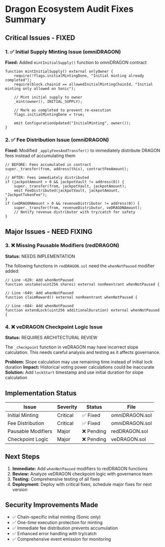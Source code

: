 # Dragon Ecosystem Audit Fixes Summary

## Critical Issues - FIXED

### 1. ✅ Initial Supply Minting Issue (omniDRAGON)
**Fixed:** Added `mintInitialSupply()` function to omniDRAGON contract

```solidity
function mintInitialSupply() external onlyOwner {
    require(!flags.initialMintingDone, "Initial minting already completed");
    require(block.chainid == allowedInitialMintingChainId, "Initial minting only allowed on Sonic");
    
    // Mint initial supply to owner
    _mint(owner(), INITIAL_SUPPLY);
    
    // Mark as completed to prevent re-execution
    flags.initialMintingDone = true;
    
    emit ConfigurationUpdated("InitialMinting", owner());
}
```

### 2. ✅ Fee Distribution Issue (omniDRAGON)
**Fixed:** Modified `_applyFeesAndTransfer()` to immediately distribute DRAGON fees instead of accumulating them

```solidity
// BEFORE: Fees accumulated in contract
super._transfer(from, address(this), contractFeeAmount);

// AFTER: Fees immediately distributed
if (jackpotAmount > 0 && jackpotVault != address(0)) {
    super._transfer(from, jackpotVault, jackpotAmount);
    emit FeeDistributed(jackpotVault, jackpotAmount, "JackpotTokenFee");
}
if (veDRAGONAmount > 0 && revenueDistributor != address(0)) {
    super._transfer(from, revenueDistributor, veDRAGONAmount);
    // Notify revenue distributor with try/catch for safety
}
```

## Major Issues - NEED FIXING

### 3. ❌ Missing Pausable Modifiers (redDRAGON)
**Status:** NEEDS IMPLEMENTATION

The following functions in `redDRAGON.sol` need the `whenNotPaused` modifier added:

```solidity
// Line ~620: Add whenNotPaused
function unstake(uint256 shares) external nonReentrant whenNotPaused {

// Line ~649: Add whenNotPaused  
function claimReward() external nonReentrant whenNotPaused {

// Line ~684: Add whenNotPaused
function extendLock(uint256 additionalDuration) external whenNotPaused {
```

### 4. ❌ veDRAGON Checkpoint Logic Issue
**Status:** REQUIRES ARCHITECTURAL REVIEW

The `_checkpoint` function in veDRAGON may have incorrect slope calculation. This needs careful analysis and testing as it affects governance.

**Problem:** Slope calculation may use remaining time instead of initial lock duration
**Impact:** Historical voting power calculations could be inaccurate
**Solution:** Add `lockStart` timestamp and use initial duration for slope calculation

## Implementation Status

| Issue | Severity | Status | File |
|-------|----------|--------|------|
| Initial Minting | Critical | ✅ Fixed | omniDRAGON.sol |
| Fee Distribution | Critical | ✅ Fixed | omniDRAGON.sol |
| Pausable Modifiers | Major | ❌ Pending | redDRAGON.sol |
| Checkpoint Logic | Major | ❌ Pending | veDRAGON.sol |

## Next Steps

1. **Immediate:** Add `whenNotPaused` modifiers to redDRAGON functions
2. **Review:** Analyze veDRAGON checkpoint logic with governance team
3. **Testing:** Comprehensive testing of all fixes
4. **Deployment:** Deploy with critical fixes, schedule major fixes for next version

## Security Improvements Made

- ✅ Chain-specific initial minting (Sonic only)
- ✅ One-time execution protection for minting
- ✅ Immediate fee distribution prevents accumulation
- ✅ Enhanced error handling with try/catch
- ✅ Comprehensive event emission for monitoring 